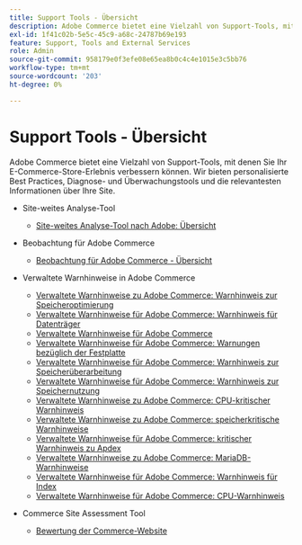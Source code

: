 ```yaml
---
title: Support Tools - Übersicht
description: Adobe Commerce bietet eine Vielzahl von Support-Tools, mit denen Sie Ihr E-Commerce-Store-Erlebnis verbessern können. Wir bieten personalisierte Best Practices, Diagnose- und Überwachungstools und die relevantesten Informationen über Ihre Site.
exl-id: 1f41c02b-5e5c-45c9-a68c-24787b69e193
feature: Support, Tools and External Services
role: Admin
source-git-commit: 958179e0f3efe08e65ea8b0c4c4e1015e3c5bb76
workflow-type: tm+mt
source-wordcount: '203'
ht-degree: 0%

---
```


# Support Tools - Übersicht

Adobe Commerce bietet eine Vielzahl von Support-Tools, mit denen Sie Ihr E-Commerce-Store-Erlebnis verbessern können. Wir bieten personalisierte Best Practices, Diagnose- und Überwachungstools und die relevantesten Informationen über Ihre Site.

* Site-weites Analyse-Tool

   * [Site-weites Analyse-Tool nach Adobe: Übersicht](/help/support-tools/site-wide-analysis-tool/swat-tool-overview.md)

* Beobachtung für Adobe Commerce

   * [Beobachtung für Adobe Commerce - Übersicht](/help/support-tools/observation-for-adobe-commerce/observation-adobe-commerce-overview.md)

* Verwaltete Warnhinweise in Adobe Commerce
   * [Verwaltete Warnhinweise zu Adobe Commerce: Warnhinweis zur Speicheroptimierung](/help/support-tools/managed-alerts-for-adobe-commerce/managed-alerts-on-magento-commerce-redis-memory-critical-alert.md)
   * [Verwaltete Warnhinweise für Adobe Commerce: Warnhinweis für Datenträger](/help/support-tools/managed-alerts-for-adobe-commerce/managed-alerts-for-magento-commerce-disk-warning-alert.md)
   * [Verwaltete Warnhinweise für Adobe Commerce](/help/support-tools/managed-alerts-for-adobe-commerce/managed-alerts-for-magento-commerce.md)
   * [Verwaltete Warnhinweise für Adobe Commerce: Warnungen bezüglich der Festplatte](/help/support-tools/managed-alerts-for-adobe-commerce/managed-alerts-for-magento-commerce-disk-critical-alert.md)
   * [Verwaltete Warnhinweise für Adobe Commerce: Warnhinweis zur Speicherüberarbeitung](/help/support-tools/managed-alerts-for-adobe-commerce/managed-alerts-on-magento-commerce-redis-memory-warning-alert.md)
   * [Verwaltete Warnhinweise für Adobe Commerce: Warnhinweis zur Speichernutzung](/help/support-tools/managed-alerts-for-adobe-commerce/managed-alerts-for-magento-commerce-memory-warning-alert.md)
   * [Verwaltete Warnhinweise zu Adobe Commerce: CPU-kritischer Warnhinweis](/help/support-tools/managed-alerts-for-adobe-commerce/managed-alerts-on-magento-commerce-cpu-critical-alert.md)
   * [Verwaltete Warnhinweise zu Adobe Commerce: speicherkritische Warnhinweise](/help/support-tools/managed-alerts-for-adobe-commerce/managed-alerts-on-magento-commerce-memory-critical-alert.md)
   * [Verwaltete Warnhinweise für Adobe Commerce: kritischer Warnhinweis zu Apdex](/help/support-tools/managed-alerts-for-adobe-commerce/managed-alerts-for-magento-commerce-apdex-critical-alert.md)
   * [Verwaltete Warnhinweise zu Adobe Commerce: MariaDB-Warnhinweise](/help/support-tools/managed-alerts-for-adobe-commerce/managed-alerts-on-magento-commerce-mariadb-alerts.md)
   * [Verwaltete Warnhinweise für Adobe Commerce: Warnhinweis für Index](/help/support-tools/managed-alerts-for-adobe-commerce/managed-alerts-for-magento-commerce-apdex-warning-alert.md)
   * [Verwaltete Warnhinweise für Adobe Commerce: CPU-Warnhinweis](/help/support-tools/managed-alerts-for-adobe-commerce/managed-alerts-for-magento-commerce-cpu-warning-alert.md)
* Commerce Site Assessment Tool
   * [Bewertung der Commerce-Website](https://experienceleague.adobe.com/tools/commerce-site-assessment/index.html)
